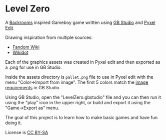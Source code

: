 # Level Zero

A [Backrooms](https://en.wikipedia.org/wiki/The_Backrooms) inspired Gameboy game written using [GB Studio](https://www.gbstudio.dev/) and [Pyxel Edit](https://pyxeledit.com/).

Drawing inspiration from multiple sources:
 * [Fandom Wiki](https://backrooms.fandom.com/wiki/Backrooms_Wiki)
 * [Wikidot](http://backrooms-wiki.wikidot.com/)

Each of the graphics assets was created in Pyxel edit and then exported as a .png for use in GB Studio.

Inside the assets directory is `pallet.png` file to use in Pyxel edit with the menu "Color->Import from image".
The first 5 colors match the [image requirements](https://www.gbstudio.dev/docs/assets/sprites#image-requirements) in GB Studio.

Using GB Studio, open the "LevelZero.gbstudio" file and you can then run it using the "play" icon in the upper right, or build and export it using the "Game->Export as" menu.

The goal of this project is to learn how to make basic games and have fun doing it.

License is [CC BY-SA](https://creativecommons.org/licenses/by-sa/3.0/)